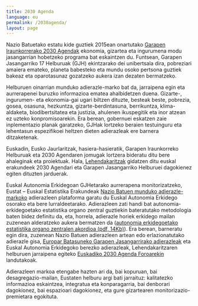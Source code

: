 ```yaml
---
title: 2030 Agenda
language: eu
permalink: /2030agenda/
layout: page
---
```


Nazio Batuetako estatu kide guztiek 2015ean onartutako [Garapen Iraunkorrerako 2030 Agendak](https://www.un.org/sustainabledevelopment/es/) ekonomia, gizartea eta ingurumena modu jasangarrian hobetzeko programa bat eskaintzen du. Funtsean, Garapen Jasangarriko 17 Helburuak (GJH) ekintzarako dei unibertsala dira, pobreziari amaiera emateko, planeta babesteko eta mundu osoko pertsona guztiek bakeaz eta oparotasunaz gozatzeko aukera izan dezaten bermatzeko.

Helburuen oinarrian munduko adierazle-marko bat da, jarraipena egin eta aurrerapenei buruzko informazioa ematea ahalbidetzen duena. Gizarte-, ingurumen- eta ekonomia-gai ugari biltzen dituzte, besteak beste, pobrezia, gosea, osasuna, hezkuntza, gizarte-berdintasuna, berrikuntza, klima-aldaketa, biodibertsitatea eta justizia, ahulenen ikuspegitik eta inor atzean ez uzteko konpromisoarekin. Era berean, gobernuei eskatzen zaie inplementazio planak garatzeko, GJHak lortzeko beraien testuinguru eta lehentasun espezifikoei heltzen dieten adierazleak ere barnera ditzaketenak. 

Euskadin, Eusko Jaurlaritzak, hasiera-hasieratik, Garapen Iraunkorreko Helburuak eta 2030 Agendaren jomugak lortzera bideratu ditu bere ahaleginak eta proiektuak. Hala, [Lehendakaritzak](https://www.euskadi.eus/eusko-jaurlaritza/berrikuntza-soziala-2030-agenda/) gidatzen ditu euskal erakundeek 2030 Agendari eta Garapen Jasangarriko Helburuei dagokienez egiten dituzten jarduerak.

Euskal Autonomia Erkidegoan GJHetarako aurrerapena monitorizatzeko, Eustat – Euskal Estatistika Erakundeak [Nazio Batuen munduko adierazle-markoko](https://unstats.un.org/sdgs/metadata) adierazleen plataforma garatu du Euskal Autonomia Erkidego osorako eta bere lurraldeetarako. Adierazleen zati handi bat autonomia-erkidegoetako estatistika organo zentral guztiekin bateratutako metodologia baten bidez definitu da, eta, horrela, adierazle horiek erkidego mailan zuzenean alderatzeko aukera bermatzen da ([autonomia erkidegoetako estatistika organo zentralen akordioa (pdf, 14Kb)](https://eustat-des.github.io/site/assets/doc/OCECA_eu.pdf)). Era berean, barneratu egin dira, zuzenean Nazio Batuen adierazleen artean edo erlazionatutako adierazle gisa, [Europar Batasuneko Garapen Jasangarrirako adierazleak](https://ec.europa.eu/eurostat/web/sdi) eta Euskal Autonomia Erkidegoko berezko adierazleak, Lehendakaritzaren helburuen jarraipena egiteko [Euskadiko 2030 Agenda Foroarekin](https://www.euskadi.eus/eusko-jaurlaritza/berrikuntza-soziala-2030-agenda/) landutakoak.

Adierazleen markoa etengabe hazten ari da, bai kopuruan, bai desagregazio-mailan, Eustaten helburu argi bati jarraituz: kalitatezko informazioa eskaintzea, integratua eta konparagarria, bai denborari dagokionez, bai espazioari dagokionez, eta gure gizartearen monitorizazio-premietara egokituta.
